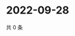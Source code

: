 # 2022-09-28

共 0 条

<!-- BEGIN WEIBO -->
<!-- 最后更新时间 Wed Sep 28 2022 15:23:21 GMT+0800 (China Standard Time) -->

<!-- END WEIBO -->
